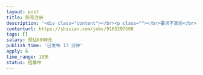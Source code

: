```yaml
---                
layout: post       
title: 账号注册           
description: '<div class="content"></br><p class=""></br>要求不高的</br><br/>1  注册账号  (要求多线程进行 和使用代理IP)</br><br/>多线程20-30任務</br><br/>2  要接卡商平台  2-3 个  认证电话卡(提供接口)</br><br/>3  填写地址</br><br/>4  能检查是否绑定</br><br/>难点找接口</br><br/>希望有大神來   </p></br></div>'     
contenturl: https://shixian.com/jobs/9189297608      
tags: []            
salary: 预估6000元          
publish_time: '已发布 17 分钟'         
apply: 6                   
time_range: 10天              
status: 招募中                  
---                 
```

